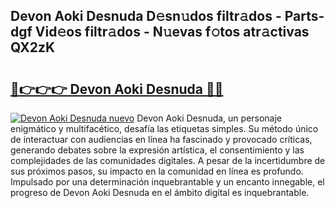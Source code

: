## Devon Aoki Desnuda D𝚎sn𝚞dos filtr𝚊dos - Parts-dgf Vid𝚎os filtr𝚊dos - N𝚞evas f𝚘tos atr𝚊ctivas QX2zK

# <h2><a href="http://mb6ccsh.tromn.icu/?c=Devon+Aoki+Desnuda">🔗👉👉👉 Devon Aoki Desnuda 🔗🔗</a></h2>

[![Devon Aoki Desnuda nuevo](https://i.imgur.com/pEAQMta.gif)](http://mb6ccsh.tromn.icu/?c=Devon+Aoki+Desnuda)
Devon Aoki Desnuda, un personaje enigmático y multifacético, desafía las etiquetas simples. Su método único de interactuar con audiencias en línea ha fascinado y provocado críticas, generando debates sobre la expresión artística, el consentimiento y las complejidades de las comunidades digitales. A pesar de la incertidumbre de sus próximos pasos, su impacto en la comunidad en línea es profundo. Impulsado por una determinación inquebrantable y un encanto innegable, el progreso de Devon Aoki Desnuda en el ámbito digital es inquebrantable.
